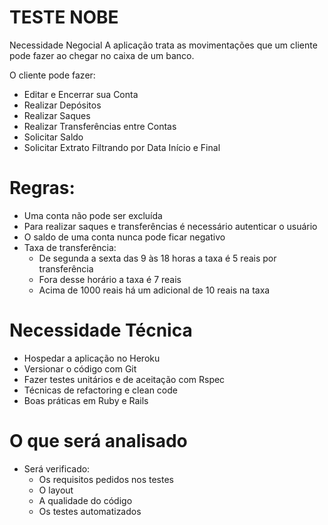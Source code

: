 # TESTE NOBE

Necessidade Negocial
A aplicação trata as movimentações que um cliente pode fazer ao chegar no caixa de um banco.

O cliente pode fazer:

* Editar e Encerrar sua Conta
* Realizar Depósitos
* Realizar Saques
* Realizar Transferências entre Contas
* Solicitar Saldo
* Solicitar Extrato Filtrando por Data Início e Final


# Regras:

* Uma conta não pode ser excluída
* Para realizar saques e transferências é necessário autenticar o usuário
* O saldo de uma conta nunca pode ficar negativo
* Taxa de transferência:
  * De segunda a sexta das 9 às 18 horas a taxa é 5 reais por transferência
  * Fora desse horário a taxa é 7 reais
  * Acima de 1000 reais há um adicional de 10 reais na taxa

# Necessidade Técnica

* Hospedar a aplicação no Heroku
* Versionar o código com Git
* Fazer testes unitários e de aceitação com Rspec
* Técnicas de refactoring e clean code
* Boas práticas em Ruby e Rails


# O que será analisado

* Será verificado:
  * Os requisitos pedidos nos testes
  * O layout
  * A qualidade do código
  * Os testes automatizados




